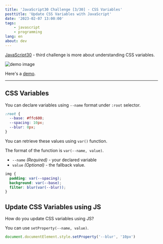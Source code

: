 ```yaml
---
title: 'JavaScript30 Challenge [3/30] - CSS Variables'
posttitle: 'Update CSS Variables with JavaScript'
date: '2023-02-07 13:00:00'
tags:
    - javascript
    - programming
lang: en
about: dev
---
```


[JavaScript30](https://github.com/wesbos/JavaScript30) - third challenge is more about understanding CSS variables.

![demo image](/images/posts/dev/js30/css-variables/example.jpg)

Here's a [demo](https://rolemadelen.github.io/js30/03-css-variables/index.html).

---

## CSS Variables

You can declare variables using `--name` format under `:root` selector.

```css
:root {
  --base: #ffc600;
  --spacing: 10px;
  --blur: 0px;
}
```

You can retrieve these values using `var()` function. 

The format of the function is `var(--name, value)`.

- `--name` _(Required)_ - your declared variable
- `value` _(Optional)_ - the fallback value.

```css
img {
  padding: var(--spacing);
  background: var(--base);
  filter: blur(var(--blur));
}
```

## Update CSS Variables using JS

How do you update CSS variables using JS?

You can use `setProperty(--name, value)`.

```js
document.documentElement.style.setProperty('--blur', '10px')
```
